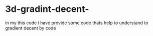 # 3d-gradint-decent-
in my this code i have provide some code thats help to understand to gradient decent by code 
